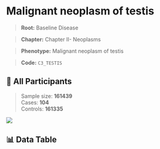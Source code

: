 # Malignant neoplasm of testis

> **Root:** Baseline Disease  

> **Chapter:** Chapter II- Neoplasms  

> **Phenotype:** Malignant neoplasm of testis  

> **Code:** `C3_TESTIS`

## 🧪 All Participants  
> Sample size: **161439**  
> Cases: **104**  
> Controls: **161335**
<img src="/Sensitive/Figures/ALL/Baseline/C3_TESTIS.png"/>

## 📊 Data Table
<CsvTableMRF src="/Sensitive/Data/ALL/Baseline/LG_C3_TESTIS.csv"/>

